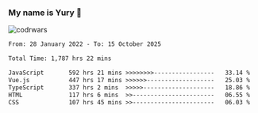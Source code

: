 ### My name is Yury 👋 
![codrwars](https://www.codewars.com/users/litury/badges/micro) 


<!--START_SECTION:waka-->

```txt
From: 28 January 2022 - To: 15 October 2025

Total Time: 1,787 hrs 22 mins

JavaScript       592 hrs 21 mins >>>>>>>>-----------------   33.14 %
Vue.js           447 hrs 17 mins >>>>>>-------------------   25.03 %
TypeScript       337 hrs 2 mins  >>>>>--------------------   18.86 %
HTML             117 hrs 6 mins  >>-----------------------   06.55 %
CSS              107 hrs 45 mins >>-----------------------   06.03 %
```

<!--END_SECTION:waka-->

